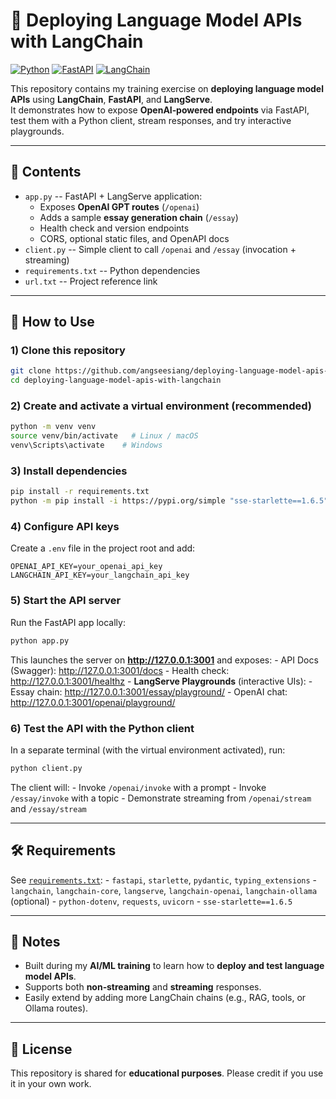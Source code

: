 # 🚀 Deploying Language Model APIs with LangChain

[![Python](https://img.shields.io/badge/Python-3.9%2B-blue)](#)
[![FastAPI](https://img.shields.io/badge/FastAPI-Web%20Framework-green)](#)
[![LangChain](https://img.shields.io/badge/LangChain-Framework-orange)](#)

This repository contains my training exercise on **deploying language
model APIs** using **LangChain**, **FastAPI**, and **LangServe**.\
It demonstrates how to expose **OpenAI‑powered endpoints** via FastAPI,
test them with a Python client, stream responses, and try interactive
playgrounds.

------------------------------------------------------------------------

## 📖 Contents

-   `app.py` -- FastAPI + LangServe application:
    -   Exposes **OpenAI GPT routes** (`/openai`)
    -   Adds a sample **essay generation chain** (`/essay`)
    -   Health check and version endpoints
    -   CORS, optional static files, and OpenAPI docs
-   `client.py` -- Simple client to call `/openai` and `/essay`
    (invocation + streaming)
-   `requirements.txt` -- Python dependencies
-   `url.txt` -- Project reference link

------------------------------------------------------------------------

## 🚀 How to Use

### 1) Clone this repository

``` bash
git clone https://github.com/angseesiang/deploying-language-model-apis-with-langchain.git
cd deploying-language-model-apis-with-langchain
```

### 2) Create and activate a virtual environment (recommended)

``` bash
python -m venv venv
source venv/bin/activate   # Linux / macOS
venv\Scripts\activate    # Windows
```

### 3) Install dependencies

``` bash
pip install -r requirements.txt
python -m pip install -i https://pypi.org/simple "sse-starlette==1.6.5"
```

### 4) Configure API keys

Create a `.env` file in the project root and add:

    OPENAI_API_KEY=your_openai_api_key
    LANGCHAIN_API_KEY=your_langchain_api_key

### 5) Start the API server

Run the FastAPI app locally:

``` bash
python app.py
```

This launches the server on **http://127.0.0.1:3001** and exposes: - API
Docs (Swagger): http://127.0.0.1:3001/docs - Health check:
http://127.0.0.1:3001/healthz - **LangServe Playgrounds** (interactive
UIs): - Essay chain: http://127.0.0.1:3001/essay/playground/ - OpenAI
chat: http://127.0.0.1:3001/openai/playground/

### 6) Test the API with the Python client

In a separate terminal (with the virtual environment activated), run:

``` bash
python client.py
```

The client will: - Invoke `/openai/invoke` with a prompt - Invoke
`/essay/invoke` with a topic - Demonstrate streaming from
`/openai/stream` and `/essay/stream`

------------------------------------------------------------------------

## 🛠️ Requirements

See [`requirements.txt`](requirements.txt): - `fastapi`, `starlette`,
`pydantic`, `typing_extensions` - `langchain`, `langchain-core`,
`langserve`, `langchain-openai`, `langchain-ollama` (optional) -
`python-dotenv`, `requests`, `uvicorn` - `sse-starlette==1.6.5`

------------------------------------------------------------------------

## 📌 Notes

-   Built during my **AI/ML training** to learn how to **deploy and test
    language model APIs**.
-   Supports both **non‑streaming** and **streaming** responses.
-   Easily extend by adding more LangChain chains (e.g., RAG, tools, or
    Ollama routes).

------------------------------------------------------------------------

## 📜 License

This repository is shared for **educational purposes**. Please credit if
you use it in your own work.
